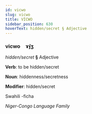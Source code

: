 ```yaml
---
id: vicwo
slug: vicwo
title: VİCWO
sidebar_position: 630
hoverText: hidden/secret § Adjective
---
```


### vicwo&emsp;<span kind="abugida">ɤ̄ɟʒ</span>

*hidden/secret* **§** Adjective

**Verb**: to be hidden/secret

**Noun**: hiddenness/secretness

**Modifier**: hidden/secret

Swahili -ficha 

*Niger-Congo Language Family*